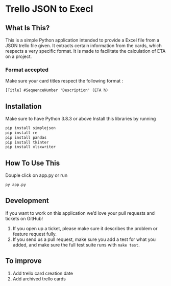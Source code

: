 # Trello JSON to Execl

## What Is This?

This is a simple Python application intended to provide a Excel file from a
JSON trello file given. It extracts certain information from the cards,
which respects a very specific format.
It is made to facilitate the calculation of ETA on a project.

### Format accepted

Make sure your card titles respect the following format :

```txt
[Title] #SequenceNumber 'Description' (ETA h)
```

## Installation

Make sure to have Python 3.8.3 or above
Install this libraries by running

```sh
pip install simplejson
pip install re
pip install pandas
pip install tkinter
pip install xlsxwriter
```

## How To Use This

Douple click on app.py or run

```python
py app.py
```

## Development

If you want to work on this application we’d love your pull requests and tickets on GitHub!

1. If you open up a ticket, please make sure it describes the problem or feature request fully.
2. If you send us a pull request, make sure you add a test for what you added, and make sure the full test suite runs with `make test`.

## To improve

1. Add trello card creation date
2. Add archived trello cards
